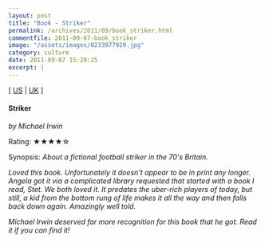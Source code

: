 ```yaml
---
layout: post
title: "Book - Striker"
permalink: /archives/2011/09/book_striker.html
commentfile: 2011-09-07-book_striker
image: "/assets/images/0233977929.jpg"
category: culture
date: 2011-09-07 15:20:25
excerpt: |
---
```


\[ [US](http://www.amazon.com/o/asin/0233977929) | [UK](http://www.amazon.co.uk/o/asin/0233977929) \]

#### Striker

<em>by Michael Irwin</em>

Rating: ★★★★☆

<div class="book_synopsis" markdown="1">
Synopsis: <em/>About a fictional football striker in the 70's Britain.
</div>

Loved this book. Unfortunately it doesn't appear to be in print any longer. Angela got it via a complicated library requested that started with a book I read, Stet. We both loved it. It predates the uber-rich players of today, but still, a kid from the bottom rung of life makes it all the way and then falls back down again. Amazingly well told.

Michael Irwin deserved far more recognition for this book that he got. Read it if you can find it!
